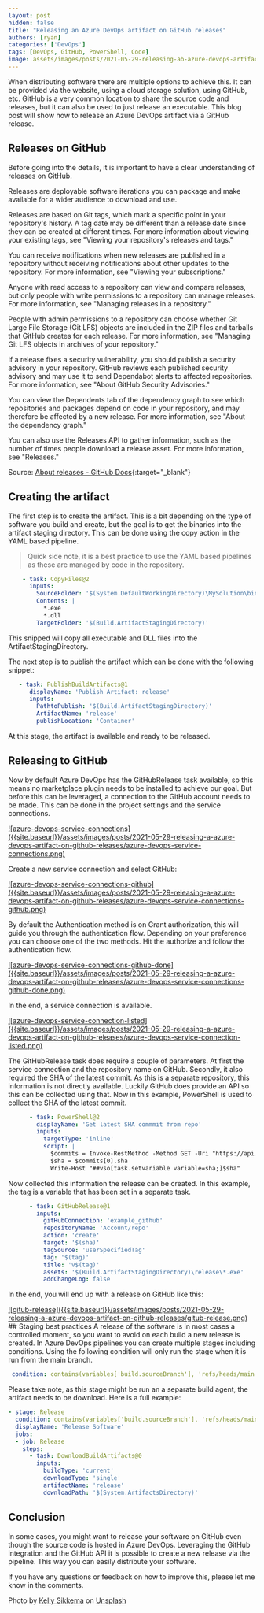 ```yaml
---
layout: post
hidden: false
title: "Releasing an Azure DevOps artifact on GitHub releases"
authors: [ryan]
categories: ['DevOps']
tags: [DevOps, GitHub, PowerShell, Code]
image: assets/images/posts/2021-05-29-releasing-ab-azure-devops-artifact-on-github-releases/releasing-an-azure-devops -artifact-on-github-releases-feature-image.png
---
```

When distributing software there are multiple options to achieve this. It can be provided via the website, using a cloud storage solution, using GitHub, etc. GitHub is a very common location to share the source code and releases, but it can also be used to just release an executable. This blog post will show how to release an Azure DevOps artifact via a GitHub release.

## Releases on GitHub
Before going into the details, it is important to have a clear understanding of releases on GitHub. 

Releases are deployable software iterations you can package and make available for a wider audience to download and use.

Releases are based on Git tags, which mark a specific point in your repository's history. A tag date may be different than a release date since they can be created at different times. For more information about viewing your existing tags, see "Viewing your repository's releases and tags."

You can receive notifications when new releases are published in a repository without receiving notifications about other updates to the repository. For more information, see "Viewing your subscriptions."

Anyone with read access to a repository can view and compare releases, but only people with write permissions to a repository can manage releases. For more information, see "Managing releases in a repository."

People with admin permissions to a repository can choose whether Git Large File Storage (Git LFS) objects are included in the ZIP files and tarballs that GitHub creates for each release. For more information, see "Managing Git LFS objects in archives of your repository."

If a release fixes a security vulnerability, you should publish a security advisory in your repository. GitHub reviews each published security advisory and may use it to send Dependabot alerts to affected repositories. For more information, see "About GitHub Security Advisories."

You can view the Dependents tab of the dependency graph to see which repositories and packages depend on code in your repository, and may therefore be affected by a new release. For more information, see "About the dependency graph."

You can also use the Releases API to gather information, such as the number of times people download a release asset. For more information, see "Releases."

Source: [About releases - GitHub Docs](https://docs.github.com/en/github/administering-a-repository/about-releases){:target="_blank"}

## Creating the artifact
The first step is to create the artifact. This is a bit depending on the type of software you build and create, but the goal is to get the binaries into the artifact staging directory. This can be done using the copy action in the YAML based pipeline.

> Quick side note, it is a best practice to use the YAML based pipelines as these are managed by code in the repository.

``` yaml
    - task: CopyFiles@2
      inputs:
        SourceFolder: '$(System.DefaultWorkingDirectory)\MySolution\bin\$(BuildConfiguration)\'
        Contents: |
          *.exe
          *.dll
        TargetFolder: '$(Build.ArtifactStagingDirectory)'
```
This snipped will copy all executable and DLL files into the ArtifactStagingDirectory.

The next step is to publish the artifact which can be done with the following snippet:
``` YAML
   - task: PublishBuildArtifacts@1
      displayName: 'Publish Artifact: release'
      inputs:
        PathtoPublish: '$(Build.ArtifactStagingDirectory)'
        ArtifactName: 'release'
        publishLocation: 'Container'
```
At this stage, the artifact is available and ready to be released.
## Releasing to GitHub
Now by default Azure DevOps has the GitHubRelease task available, so this means no marketplace plugin needs to be installed to achieve our goal.
But before this can be leveraged, a connection to the GitHub account needs to be made. This can be done in the project settings and the service connections.

<a href="{{site.baseurl}}/assets/images/posts2021-05-29-releasing-a-azure-devops-artifact-on-github-releases/azure-devops-service-connections.png" data-lightbox="azure-devops-service-connections">
![azure-devops-service-connections]({{site.baseurl}}/assets/images/posts/2021-05-29-releasing-a-azure-devops-artifact-on-github-releases/azure-devops-service-connections.png)
</a>

Create a new service connection and select GitHub:

<a href="{{site.baseurl}}/assets/images/posts2021-05-29-releasing-a-azure-devops-artifact-on-github-releases/azure-devops-service-connections-github.png" data-lightbox="azure-devops-service-connections-github">
![azure-devops-service-connections-github]({{site.baseurl}}/assets/images/posts/2021-05-29-releasing-a-azure-devops-artifact-on-github-releases/azure-devops-service-connections-github.png)
</a>

By default the Authentication method is on Grant authorization, this will guide you through the authentication flow. Depending on your preference you can choose one of the two methods.
Hit the authorize and follow the authentication flow.

<a href="{{site.baseurl}}/assets/images/posts2021-05-29-releasing-a-azure-devops-artifact-on-github-releases/azure-devops-service-connections-github-done.png" data-lightbox="azure-devops-service-connections-github-done">
![azure-devops-service-connections-github-done]({{site.baseurl}}/assets/images/posts/2021-05-29-releasing-a-azure-devops-artifact-on-github-releases/azure-devops-service-connections-github-done.png)
</a>

In the end, a service connection is available.

<a href="{{site.baseurl}}/assets/images/posts2021-05-29-releasing-a-azure-devops-artifact-on-github-releases/azure-devops-service-connection-listed.png" data-lightbox="azure-devops-service-connection-listed">
![azure-devops-service-connection-listed]({{site.baseurl}}/assets/images/posts/2021-05-29-releasing-a-azure-devops-artifact-on-github-releases/azure-devops-service-connection-listed.png)
</a>

The GitHubRelease task does require a couple of parameters. At first the service connection and the repository name on GitHub. Secondly, it also required the SHA of the latest commit. As this is a separate repository, this information is not directly available. Luckily GitHub does provide an API so this can be collected using that. Now in this example, PowerShell is used to collect the SHA of the latest commit.

``` YAML
      - task: PowerShell@2
        displayName: 'Get latest SHA commmit from repo'  
        inputs:
          targetType: 'inline'
          script: |
            $commits = Invoke-RestMethod -Method GET -Uri "https://api.github.com/repos/Account/repo/commits"
            $sha = $commits[0].sha
            Write-Host "##vso[task.setvariable variable=sha;]$sha"
```
Now collected this information the release can be created. In this example, the tag is a variable that has been set in a separate task.

``` YAML
      - task: GitHubRelease@1
        inputs:
          gitHubConnection: 'example_github'
          repositoryName: 'Account/repo'
          action: 'create'
          target: '$(sha)'
          tagSource: 'userSpecifiedTag'
          tag: '$(tag)'
          title: 'v$(tag)'
          assets: '$(Build.ArtifactStagingDirectory)\release\*.exe'
          addChangeLog: false
```
In the end, you will end up with a release on GitHub like this:

<a href="{{site.baseurl}}/assets/images/posts2021-05-29-releasing-a-azure-devops-artifact-on-github-releases/gitub-release.png" data-lightbox="gitub-release">
![gitub-release]({{site.baseurl}}/assets/images/posts/2021-05-29-releasing-a-azure-devops-artifact-on-github-releases/gitub-release.png)
</a>
## Staging best practices
A release of the software is in most cases a controlled moment, so you want to avoid on each build a new release is created. In Azure DevOps pipelines you can create multiple stages including conditions. Using the following condition will only run the stage when it is run from the main branch. 

``` YAML
 condition: contains(variables['build.sourceBranch'], 'refs/heads/main') 
```

Please take note, as this stage might be run an a separate build agent, the artifact needs to be download. Here is a full example:

``` YAML
- stage: Release
  condition: contains(variables['build.sourceBranch'], 'refs/heads/main')
  displayName: 'Release Software'  
  jobs:
  - job: Release
    steps:
      - task: DownloadBuildArtifacts@0
        inputs:
          buildType: 'current'
          downloadType: 'single'
          artifactName: 'release'
          downloadPath: '$(System.ArtifactsDirectory)'
```
## Conclusion
In some cases, you might want to release your software on GitHub even though the source code is hosted in Azure DevOps. Leveraging the GitHub integration and the GitHub API it is possible to create a new release via the pipeline. This way you can easily distribute your software.

If you have any questions or feedback on how to improve this, please let me know in the comments.

Photo by <a href="https://unsplash.com/@kellysikkema?utm_source=unsplash&utm_medium=referral&utm_content=creditCopyText">Kelly Sikkema</a> on <a href="https://unsplash.com/s/photos/delivery?utm_source=unsplash&utm_medium=referral&utm_content=creditCopyText">Unsplash</a>
  